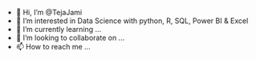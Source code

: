 - 👋 Hi, I’m @TejaJami
- 👀 I’m interested in Data Science with python, R, SQL, Power BI & Excel
- 🌱 I’m currently learning ...
- 💞️ I’m looking to collaborate on ...
- 📫 How to reach me ...

<!---
TejaJami/TejaJami is a ✨ special ✨ repository because its `README.md` (this file) appears on your GitHub profile.
You can click the Preview link to take a look at your changes.
--->

